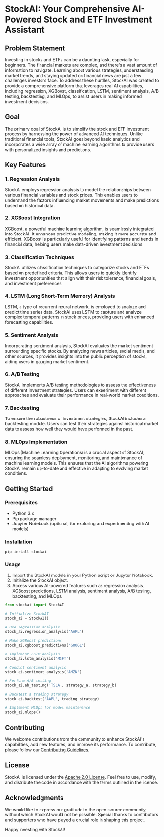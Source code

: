 # StockAI: Your Comprehensive AI-Powered Stock and ETF Investment Assistant

## Problem Statement
Investing in stocks and ETFs can be a daunting task, especially for beginners. The financial markets are complex, and there's a vast amount of information to navigate. Learning about various strategies, understanding market trends, and staying updated on financial news are just a few challenges investors face. To address these hurdles, StockAI was created to provide a comprehensive platform that leverages real AI capabilities, including regression, XGBoost, classification, LSTM, sentiment analysis, A/B testing, backtesting, and MLOps, to assist users in making informed investment decisions.

## Goal
The primary goal of StockAI is to simplify the stock and ETF investment process by harnessing the power of advanced AI techniques. Unlike traditional financial tools, StockAI goes beyond basic analytics and incorporates a wide array of machine learning algorithms to provide users with personalized insights and predictions.

## Key Features

### 1. Regression Analysis
StockAI employs regression analysis to model the relationships between various financial variables and stock prices. This enables users to understand the factors influencing market movements and make predictions based on historical data.

### 2. XGBoost Integration
XGBoost, a powerful machine learning algorithm, is seamlessly integrated into StockAI. It enhances predictive modeling, making it more accurate and efficient. XGBoost is particularly useful for identifying patterns and trends in financial data, helping users make data-driven investment decisions.

### 3. Classification Techniques
StockAI utilizes classification techniques to categorize stocks and ETFs based on predefined criteria. This allows users to quickly identify investment opportunities that align with their risk tolerance, financial goals, and investment preferences.

### 4. LSTM (Long Short-Term Memory) Analysis
LSTM, a type of recurrent neural network, is employed to analyze and predict time series data. StockAI uses LSTM to capture and analyze complex temporal patterns in stock prices, providing users with enhanced forecasting capabilities.

### 5. Sentiment Analysis
Incorporating sentiment analysis, StockAI evaluates the market sentiment surrounding specific stocks. By analyzing news articles, social media, and other sources, it provides insights into the public perception of stocks, aiding users in gauging market sentiment.

### 6. A/B Testing
StockAI implements A/B testing methodologies to assess the effectiveness of different investment strategies. Users can experiment with different approaches and evaluate their performance in real-world market conditions.

### 7. Backtesting
To ensure the robustness of investment strategies, StockAI includes a backtesting module. Users can test their strategies against historical market data to assess how well they would have performed in the past.

### 8. MLOps Implementation
MLOps (Machine Learning Operations) is a crucial aspect of StockAI, ensuring the seamless deployment, monitoring, and maintenance of machine learning models. This ensures that the AI algorithms powering StockAI remain up-to-date and effective in adapting to evolving market conditions.

## Getting Started

### Prerequisites
- Python 3.x
- Pip package manager
- Jupyter Notebook (optional, for exploring and experimenting with AI models)

### Installation
```bash
pip install stockai
```

### Usage
1. Import the StockAI module in your Python script or Jupyter Notebook.
2. Initialize the StockAI object.
3. Access various AI-powered features such as regression analysis, XGBoost predictions, LSTM analysis, sentiment analysis, A/B testing, backtesting, and MLOps.

```python
from stockai import StockAI

# Initialize StockAI
stock_ai = StockAI()

# Use regression analysis
stock_ai.regression_analysis('AAPL')

# Make XGBoost predictions
stock_ai.xgboost_predictions('GOOGL')

# Implement LSTM analysis
stock_ai.lstm_analysis('MSFT')

# Conduct sentiment analysis
stock_ai.sentiment_analysis('AMZN')

# Perform A/B testing
stock_ai.ab_testing('TSLA', strategy_a, strategy_b)

# Backtest a trading strategy
stock_ai.backtest('AAPL', trading_strategy)

# Implement MLOps for model maintenance
stock_ai.mlops()
```

## Contributing
We welcome contributions from the community to enhance StockAI's capabilities, add new features, and improve its performance. To contribute, please follow our [Contributing Guidelines](CONTRIBUTING.md).

## License
StockAI is licensed under the [Apache 2.0 License](LICENSE). Feel free to use, modify, and distribute the code in accordance with the terms outlined in the license.

## Acknowledgments
We would like to express our gratitude to the open-source community, without which StockAI would not be possible. Special thanks to contributors and supporters who have played a crucial role in shaping this project.

Happy investing with StockAI!
